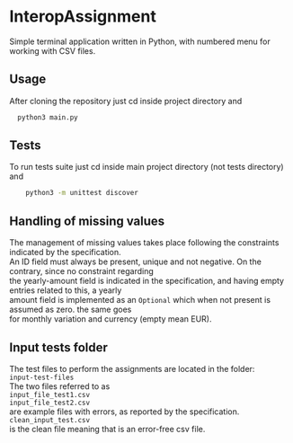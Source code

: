 # InteropAssignment

Simple terminal application written in Python, with numbered menu for working with CSV files.<br />


## Usage

After cloning the repository just cd inside project directory and<br /> 

```bash
  python3 main.py
```

## Tests

To run tests suite just cd inside main project directory (not tests directory) and<br /> 

```bash
    python3 -m unittest discover
```

## Handling of missing values

The management of missing values takes place following the constraints indicated by the specification.<br /> 
An ID field must always be present, unique and not negative. On the contrary, since no constraint regarding<br /> 
the yearly-amount field is indicated in the specification, and having empty entries related to this, a yearly<br /> 
amount field is implemented as an ```Optional``` which when not present is assumed as zero. the same goes <br />
for monthly variation and currency (empty mean EUR).

## Input tests folder

The test files to perform the assignments are located in the folder:<br />
```input-test-files``` <br />
The two files referred to as<br /> 
```input_file_test1.csv```<br /> 
```input_file_test2.csv``` <br />
are example files with errors, as reported by the specification.<br /> 
```clean_input_test.csv```<br /> 
is the clean file meaning that is an error-free csv file.<br />
